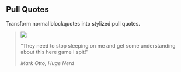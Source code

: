 ## Pull Quotes

Transform normal blockquotes into stylized pull quotes.


<blockquote class="pull-quote">
  <img class="rounded-circle" src="{{ relative }}assets/img/avatar-mdo.png">
  <p>
    “They need to stop sleeping on me and get some understanding about this here game I spit!”
  </p>
  <cite>Mark Otto, Huge Nerd</cite>
</blockquote>

